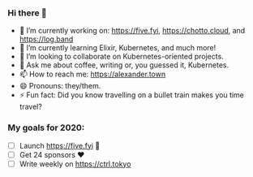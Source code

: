 ### Hi there 👋



- 🔭 I’m currently working on: https://five.fyi, https://chotto.cloud, and https://log.band
- 🌱 I’m currently learning Elixir, Kubernetes, and much more!
- 👯 I’m looking to collaborate on Kubernetes-oriented projects.
- 💬 Ask me about coffee, writing or, you guessed it, Kubernetes.
- 📫 How to reach me: https://alexander.town
- 😄 Pronouns: they/them.
- ⚡ Fun fact: Did you know travelling on a bullet train makes you time travel?


### My goals for 2020:

- [ ] Launch https://five.fyi :rocket:
- [ ] Get 24 sponsors :heart:
- [ ] Write weekly on https://ctrl.tokyo
